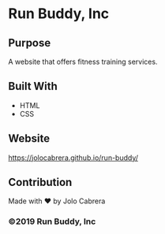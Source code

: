 # Run Buddy, Inc

## Purpose
A website that offers fitness training services.

## Built With
* HTML
* CSS

## Website
https://jolocabrera.github.io/run-buddy/

## Contribution
Made with ❤️ by Jolo Cabrera

### ©️2019 Run Buddy, Inc
